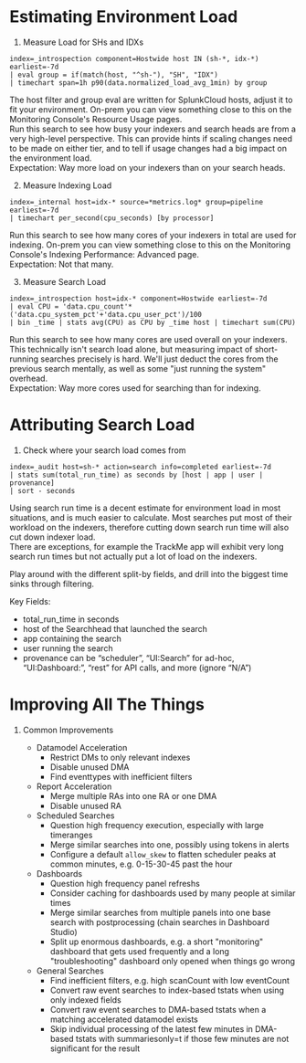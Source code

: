 # Estimating Environment Load
  
1. Measure Load for SHs and IDXs
```
index=_introspection component=Hostwide host IN (sh-*, idx-*) earliest=-7d
| eval group = if(match(host, "^sh-"), "SH", "IDX") 
| timechart span=1h p90(data.normalized_load_avg_1min) by group
```
The host filter and group eval are written for SplunkCloud hosts, adjust it to fit your environment. On-prem you can view something close to this on the Monitoring Console's Resource Usage pages.  
Run this search to see how busy your indexers and search heads are from a very high-level perspective. This can provide hints if scaling changes need to be made on either tier, and to tell if usage changes had a big impact on the environment load.  
Expectation: Way more load on your indexers than on your search heads.

2. Measure Indexing Load
```
index=_internal host=idx-* source=*metrics.log* group=pipeline earliest=-7d
| timechart per_second(cpu_seconds) [by processor]
```
Run this search to see how many cores of your indexers in total are used for indexing. On-prem you can view something close to this on the Monitoring Console's Indexing Performance: Advanced page.  
Expectation: Not that many.

3. Measure Search Load
```
index=_introspection host=idx-* component=Hostwide earliest=-7d
| eval CPU = 'data.cpu_count'*('data.cpu_system_pct'+'data.cpu_user_pct')/100
| bin _time | stats avg(CPU) as CPU by _time host | timechart sum(CPU)
```
Run this search to see how many cores are used overall on your indexers.  
This technically isn't search load alone, but measuring impact of short-running searches precisely is hard. We'll just deduct the cores from the previous search mentally, as well as some "just running the system" overhead.  
Expectation: Way more cores used for searching than for indexing.


# Attributing Search Load

1. Check where your search load comes from
```
index=_audit host=sh-* action=search info=completed earliest=-7d
| stats sum(total_run_time) as seconds by [host | app | user | provenance]
| sort - seconds
```

Using search run time is a decent estimate for environment load in most situations, and is much easier to calculate.
Most searches put most of their workload on the indexers, therefore cutting down search run time will also cut down indexer load.  
There are exceptions, for example the TrackMe app will exhibit very long search run times but not actually put a lot of load on the indexers.

Play around with the different split-by fields, and drill into the biggest time sinks through filtering.

Key Fields:
- total_run_time in seconds
- host of the Searchhead that launched the search
- app containing the search
- user running the search
- provenance can be “scheduler”, “UI:Search” for ad-hoc, “UI:Dashboard:<name>”, “rest” for API calls, and more (ignore “N/A”)
  
# Improving All The Things

1. Common Improvements

    - Datamodel Acceleration
      - Restrict DMs to only relevant indexes
      - Disable unused DMA
      - Find eventtypes with inefficient filters
    - Report Acceleration
      - Merge multiple RAs into one RA or one DMA
      - Disable unused RA
    - Scheduled Searches
      - Question high frequency execution, especially with large timeranges
      - Merge similar searches into one, possibly using tokens in alerts
      - Configure a default `allow_skew` to flatten scheduler peaks at common minutes, e.g. 0-15-30-45 past the hour
    - Dashboards
      - Question high frequency panel refreshs
      - Consider caching for dashboards used by many people at similar times
      - Merge similar searches from multiple panels into one base search with postprocessing (chain searches in Dashboard Studio)
      - Split up enormous dashboards, e.g. a short "monitoring" dashboard that gets used frequently and a long "troubleshooting" dashboard only opened when things go wrong
    - General Searches
      - Find inefficient filters, e.g. high scanCount with low eventCount
      - Convert raw event searches to index-based tstats when using only indexed fields
      - Convert raw event searches to DMA-based tstats when a matching accelerated datamodel exists
      - Skip individual processing of the latest few minutes in DMA-based tstats with summariesonly=t if those few minutes are not significant for the result
